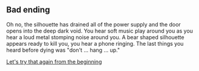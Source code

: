 ## Bad ending

Oh no, the silhouette has drained all of the power supply and the door opens into the deep dark void. You hear soft music play around you as you hear a loud metal stomping noise around you. A bear shaped silhouette appears ready to kill you, you hear a phone ringing. The last things you heard before dying was "don't ... hang ... up."

[Let's try that again from the beginning](../start-of-your-shift.md/start.md)
